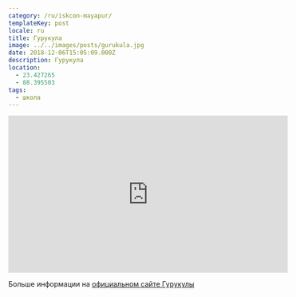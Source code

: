 ```yaml
---
category: /ru/iskcon-mayapur/
templateKey: post
locale: ru
title: Гурукула
image: ../../images/posts/gurukula.jpg
date: 2018-12-06T15:05:09.000Z
description: Гурукула
location:
  - 23.427265
  - 88.395503
tags:
  - школа
---
```


<tbd locale="ru" url="https://docs.google.com/document/d/12ZgzpmqFkqAct-gaIfJOUKDLM6cYFdaFTowd7TOfD5g/edit#heading=h.hcgxep5k0elj"></tbd>

<iframe width="560" height="315" src="https://www.youtube.com/embed/LHk-6Vgort0" frameborder="0" allow="accelerometer; autoplay; encrypted-media; gyroscope; picture-in-picture" allowfullscreen></iframe>

Больше информации на [официальном сайте Гурукулы](https://bhaktivedantaacademy.com)
